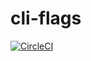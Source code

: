 cli-flags
=========

[![CircleCI](https://circleci.com/gh/jdxcode/cli-flags/tree/master.svg?style=svg)](https://circleci.com/gh/jdxcode/cli-flags/tree/master)
